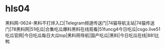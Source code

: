 # hls04
 黑料网-0624-黑料不打烊入口|Telegram频道传送门|74猫导航主站|74猫传送门|78黑料网|51吃瓜|合集吃瓜爆料黑料在线观看|51funcg4今日吃瓜|csgo.live51吃瓜官网|今日吃瓜每日大瓜top|黑料网导航|国产吃瓜|黑料|今日吃瓜在线|881比鸭
